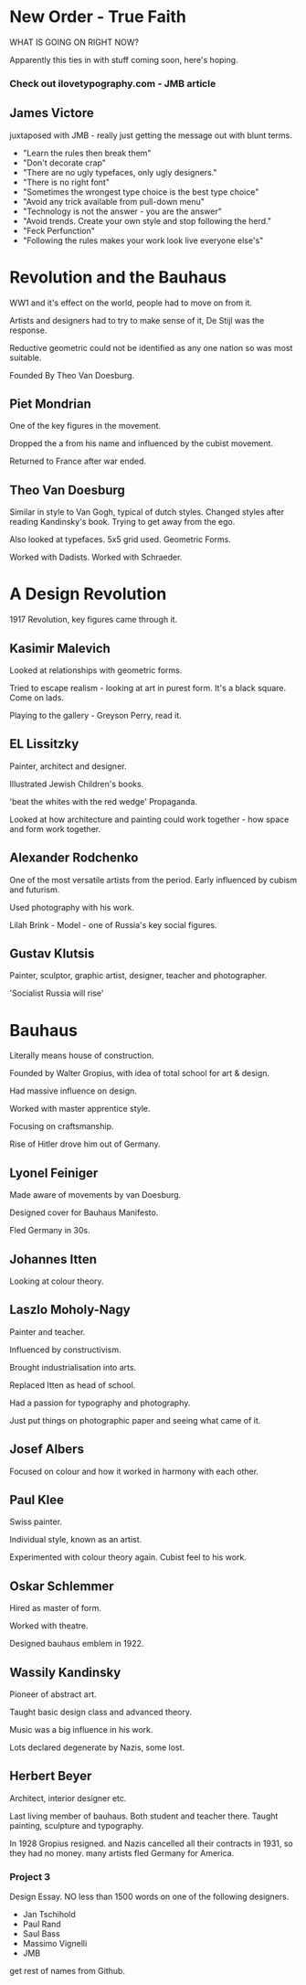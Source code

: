 # New Order - True Faith

WHAT IS GOING ON RIGHT NOW?

Apparently this ties in with stuff coming soon, here's hoping. 


### Check out ilovetypography.com - JMB article

## James Victore

juxtaposed with JMB - really just getting the message out with blunt terms.

- "Learn the rules then break them"
- "Don't decorate crap"
- "There are no ugly typefaces, only ugly designers."
- "There is no right font"
- "Sometimes the wrongest type choice is the best type choice"
- "Avoid any trick available from  pull-down menu"
- "Technology is not the answer - you are the answer"
- "Avoid trends. Create your own style and stop following the herd."
- "Feck Perfunction"
- "Following the rules makes your work look live everyone else's"

# Revolution and the Bauhaus

WW1 and it's effect on the world, people had to move on from it.

Artists and designers had to try to make sense of it, De Stijl was the response.

Reductive geometric could not be identified as any one nation so was most suitable.

Founded By Theo Van Doesburg.

## Piet Mondrian

 One of the key figures in the movement.

 Dropped the a from his name and influenced by the cubist movement.

 Returned to France after war ended.

## Theo Van Doesburg

Similar in style to Van Gogh, typical of dutch styles. Changed styles after reading Kandinsky's book. Trying to get away from the ego.

Also looked at typefaces. 5x5 grid used. Geometric Forms.

Worked with Dadists. Worked with Schraeder.

# A Design Revolution

1917 Revolution, key figures came through it.

## Kasimir Malevich

Looked at relationships with geometric forms.

Tried to escape realism - looking at art in purest form. It's a black square. Come on lads.

Playing to the gallery - Greyson Perry, read it.

## EL Lissitzky

Painter, architect and designer.

Illustrated Jewish Children's books.

'beat the whites with the red wedge'
Propaganda.

Looked at how architecture and painting could work together - how space and form work together.

## Alexander Rodchenko

One of the most versatile artists from the period.
Early influenced by cubism and futurism.

Used photography with his work.

Lilah Brink - Model - one of Russia's key social figures.

## Gustav Klutsis

Painter, sculptor, graphic artist, designer, teacher and photographer.


'Socialist Russia will rise'


# Bauhaus

Literally means house of construction.

Founded by Walter Gropius, with idea of total school for art & design.

Had massive influence on design.

Worked with master apprentice style.

Focusing on craftsmanship.

Rise of Hitler drove him out of Germany.

## Lyonel Feiniger

Made aware of movements by van Doesburg.

Designed cover for Bauhaus Manifesto.

Fled Germany in 30s.

## Johannes Itten

Looking at colour theory.

## Laszlo Moholy-Nagy

Painter and teacher.

Influenced by constructivism.

Brought industrialisation into arts.

Replaced Itten as head of school.

Had a passion for typography and photography.

Just put things on photographic paper and seeing what came of it.

## Josef Albers

Focused on colour and how it worked in harmony with each other.

## Paul Klee

Swiss painter.

Individual style, known as an artist.

Experimented with colour theory again. Cubist feel to his work.

## Oskar Schlemmer

Hired as master of form.

Worked with theatre.

Designed bauhaus emblem in 1922.

## Wassily Kandinsky

Pioneer of abstract art.  

Taught basic design class and advanced theory.

Music was a big influence in his work.

Lots declared degenerate by Nazis, some lost.

## Herbert Beyer

Architect, interior designer etc.

Last living member of bauhaus. Both student and teacher there. Taught painting, sculpture and typography.

In 1928 Gropius resigned. and Nazis cancelled all their contracts in 1931, so they had no money. many artists fled Germany for America.

### Project 3

Design Essay. NO less than 1500 words on one of the following designers.

- Jan Tschihold
- Paul Rand
- Saul Bass
- Massimo Vignelli
- JMB

get rest of names from Github.
